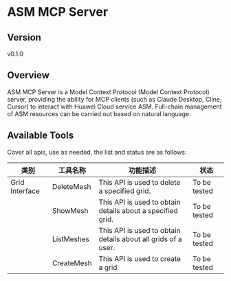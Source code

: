# ASM MCP Server 


## Version
v0.1.0

## Overview

ASM MCP Server is a Model Context Protocol (Model Context Protocol) server, providing the ability for MCP clients (such as Claude Desktop, Cline, Cursor) to interact with Huawei Cloud service ASM. Full-chain management of ASM resources can be carried out based on natural language.

## Available Tools
Cover all apis, use as needed, the list and status are as follows:

| 类别 | 工具名称 | 功能描述 | 状态 |
| --- | --- | --- | --- |
| Grid Interface | DeleteMesh | This API is used to delete a specified grid. | To be tested |
|  | ShowMesh | This API is used to obtain details about a specified grid. | To be tested |
|  | ListMeshes | This API is used to obtain details about all grids of a user. | To be tested |
|  | CreateMesh | This API is used to create a grid. | To be tested |

